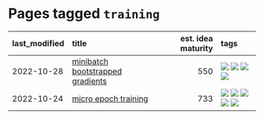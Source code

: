 # Pages tagged `training`

|last_modified|title|est. idea maturity|tags
|:---|:---|---:|:---|
|2022-10-28|[minibatch bootstrapped gradients](../minibatch-bootstrapped-gradients.md)|550|[![](https://img.shields.io/badge/tag-experimental-ff6770)](../tags/experimental.md) [![](https://img.shields.io/badge/tag-optimization-834fc2)](../tags/optimization.md) [![](https://img.shields.io/badge/tag-training-96f021)](../tags/training.md) [![](https://img.shields.io/badge/tag-wip-a4124b)](../tags/wip.md)|
|2022-10-24|[micro epoch training](../micro-epoch.md)|733|[![](https://img.shields.io/badge/tag-augmentation-b5ec2c)](../tags/augmentation.md) [![](https://img.shields.io/badge/tag-dataset-734214)](../tags/dataset.md) [![](https://img.shields.io/badge/tag-heuristics-f76896)](../tags/heuristics.md) [![](https://img.shields.io/badge/tag-tooling-da6994)](../tags/tooling.md) [![](https://img.shields.io/badge/tag-training-96f021)](../tags/training.md)|